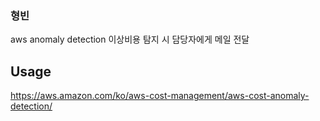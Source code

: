 ### 형빈
aws anomaly detection 이상비용 탐지 시 담당자에게 메일 전달 <br>

## Usage
https://aws.amazon.com/ko/aws-cost-management/aws-cost-anomaly-detection/